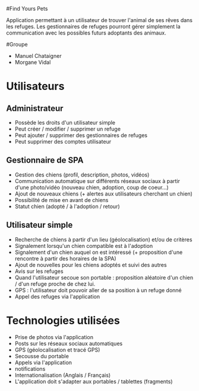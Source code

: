 #Find Yours Pets

Application permettant à un utilisateur de trouver l'animal de ses rêves dans les refuges. Les gestionnaires de refuges pourront gérer simplement la communication avec les possibles futurs adoptants des animaux.


#Groupe
* Manuel Chataigner
* Morgane Vidal

# Utilisateurs

## Administrateur
- Possède les droits d'un utilisateur simple
- Peut créer / modifier / supprimer un refuge
- Peut ajouter / supprimer des gestionnaires de refuges
- Peut supprimer des comptes utilisateur

## Gestionnaire de SPA

- Gestion des chiens (profil, description, photos, vidéos)
- Communication automatique sur différents réseaux sociaux à partir d'une photo/vidéo (nouveau chien, adoption, coup de coeur...)
- Ajout de nouveaux chiens (+ alertes aux utilisateurs cherchant un chien)
- Possibilité de mise en avant de chiens
- Statut chien (adopté / à l'adoption / retour)

## Utilisateur simple

- Recherche de chiens à partir d'un lieu (géolocalisation) et/ou de critères
- Signalement lorsqu'un chien compatible est à l'adoption
- Signalement d'un chien auquel on est intéressé (+ proposition d'une rencontre à partir des horaires de la SPA)
- Ajout de nouvelles pour les chiens adoptés et suivi des autres
- Avis sur les refuges
- Quand l'utilisateur secoue son portable : proposition aléatoire d'un chien / d'un refuge proche de chez lui.
- GPS : l'utilisateur doit pouvoir aller de sa position à un refuge donné
- Appel des refuges via l'application

# Technologies utilisées 

- Prise de photos via l'application
- Posts sur les réseaux sociaux automatiques
- GPS (géolocalisation et tracé GPS)
- Secousse du portable
- Appels via l'application
- notifications
- Internationalisation (Anglais / Français)
- L'application doit s'adapter aux portables / tablettes (fragments)

